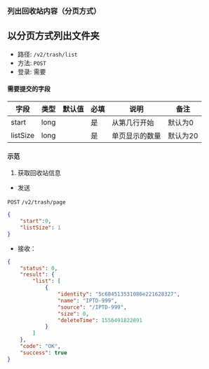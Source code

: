 ### 列出回收站内容（分页方式）

## 以分页方式列出文件夹

* 路径: ```/v2/trash/list```
* 方法: ```POST```
* 登录: 需要

#### 需要提交的字段

| 字段          	| 类型    	| 默认值 	| 必填 	| 说明               	| 备注                         	|
|---------------	|---------	|--------	|------	|--------------------	|------------------------------	|
| start          	| long  	|        	| 是   	| 从第几行开始             	|   默认为0   	|
| listSize         	| long  	|        	| 是   	| 单页显示的数量          	|   默认为20   	|



#### 示范

1. 获取回收站信息

* 发送

```POST``` ```/v2/trash/page```

```json
{
	"start":0,
	"listSize": 1
}
```

* 接收：

```json
{
    "status": 0,
    "result": {
        "list": [
            {
                "identity": "5c684513531086e221628327",
                "name": "IPTD-999",
                "source": "/IPTD-999",
                "size": 0,
                "deleteTime": 1556491822891
            }
        ]
    },
    "code": "OK",
    "success": true
}
```

